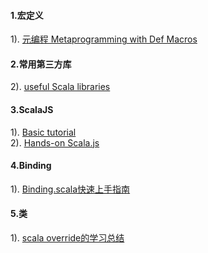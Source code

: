 #### 1.宏定义
1). [元编程 Metaprogramming with Def Macros](http://www.cnblogs.com/tiger-xc/p/6112143.html)  
#### 2.常用第三方库
2). [useful Scala libraries](https://github.com/lauris/awesome-scala#reactive-web-frameworks)  
#### 3.ScalaJS
1). [Basic tutorial](http://www.scala-js.org/tutorial/basic/)  
2). [Hands-on Scala.js](http://www.lihaoyi.com/hands-on-scala-js/#IntrotoScala.js)  
#### 4.Binding
1). [Binding.scala快速上手指南](https://github.com/ThoughtWorksInc/Binding.scala/wiki/Binding.scala%E5%BF%AB%E9%80%9F%E4%B8%8A%E6%89%8B%E6%8C%87%E5%8D%97)  
#### 5.类
1). [scala override的学习总结](https://my.oschina.net/aiguozhe/blog/39934)  
